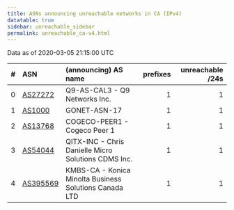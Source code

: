 ```yaml
---
title: ASNs announcing unreachable networks in CA (IPv4)
datatable: true
sidebar: unreachable_sidebar
permalink: unreachable_ca-v4.html
---
```


Data as of 2020-03-05 21:15:00 UTC


<div class="datatable-begin"></div>

|   # | ASN                                      | (announcing) AS name                                   |   prefixes |   unreachable /24s |
|----:|:-----------------------------------------|:-------------------------------------------------------|-----------:|-------------------:|
|   0 | [AS27272](unreachable_AS27272-v4.html)   | Q9-AS-CAL3 - Q9 Networks Inc.                          |          1 |                  1 |
|   1 | [AS1000](unreachable_AS1000-v4.html)     | GONET-ASN-17                                           |          1 |                  1 |
|   2 | [AS13768](unreachable_AS13768-v4.html)   | COGECO-PEER1 - Cogeco Peer 1                           |          1 |                  1 |
|   3 | [AS54044](unreachable_AS54044-v4.html)   | QITX-INC - Chris Danielle Micro Solutions CDMS Inc.    |          1 |                  1 |
|   4 | [AS395569](unreachable_AS395569-v4.html) | KMBS-CA - Konica Minolta Business Solutions Canada LTD |          1 |                  1 |

<div class="datatable-end"></div>